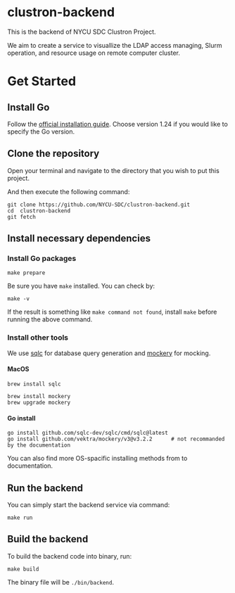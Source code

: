 # clustron-backend
This is the backend of NYCU SDC Clustron Project. 

We aim to create a service to visuallize the LDAP access managing, Slurm operation, and resource usage on remote computer cluster.

# Get Started
## Install Go
Follow the [official installation guide](https://go.dev/doc/install).
Choose version 1.24 if you would like to specify the Go version.

## Clone the repository
Open your terminal and navigate to the directory that you wish to put this project.

And then execute the following command: 
```
git clone https://github.com/NYCU-SDC/clustron-backend.git
cd  clustron-backend
git fetch
```

## Install necessary dependencies
### Install Go packages
```
make prepare
```
Be sure you have `make` installed. You can check by:
```
make -v
```
If the result is something like `make command not found`, install `make` before running the above command.

### Install other tools
We use [sqlc](https://sqlc.dev) for database query generation and [mockery](https://vektra.github.io/mockery/latest/) for mocking.

#### MacOS
```
brew install sqlc

brew install mockery
brew upgrade mockery
```
#### Go install 
```
go install github.com/sqlc-dev/sqlc/cmd/sqlc@latest
go install github.com/vektra/mockery/v3@v3.2.2      # not recommanded by the documentation
```

You can also find more OS-spacific installing methods from to documentation.

## Run the backend
You can simply start the backend service via command:
```
make run
```

## Build the backend
To build the backend code into binary, run:
```
make build
```
The binary file will be `./bin/backend`.
